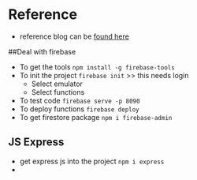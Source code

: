 
# Reference
- reference blog can be [found here](https://www.freecodecamp.org/news/how-to-build-a-todo-application-using-reactjs-and-firebase/)

##Deal with firebase
- To get the tools `npm install -g firebase-tools`
- To init the project `firebase init` >> this needs login
  - Select emulator 
  - Select functions
- To test code `firebase serve -p 8090`
- To deploy functions `firebase deploy`
- To get firestore package `npm i firebase-admin`

## JS Express
- get express js into the project `npm i express`
- 